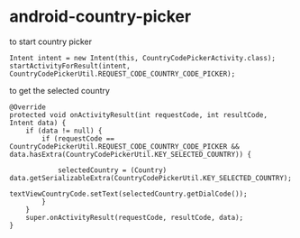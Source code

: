 # android-country-picker

to start country picker


    Intent intent = new Intent(this, CountryCodePickerActivity.class);
    startActivityForResult(intent, CountryCodePickerUtil.REQUEST_CODE_COUNTRY_CODE_PICKER);




to get the selected country


    @Override
    protected void onActivityResult(int requestCode, int resultCode, Intent data) {
        if (data != null) {
            if (requestCode == CountryCodePickerUtil.REQUEST_CODE_COUNTRY_CODE_PICKER && data.hasExtra(CountryCodePickerUtil.KEY_SELECTED_COUNTRY)) {

                selectedCountry = (Country) data.getSerializableExtra(CountryCodePickerUtil.KEY_SELECTED_COUNTRY);
                textViewCountryCode.setText(selectedCountry.getDialCode());
            }
        }
        super.onActivityResult(requestCode, resultCode, data);
    }
